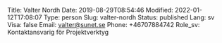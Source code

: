 Title: Valter Nordh
Date: 2019-08-29T08:54:46
Modified: 2022-01-12T17:08:07
Type: person
Slug: valter-nordh
Status: published
Lang: sv
Visa: false
Email: valter@sunet.se
Phone: +46707884742
Role_sv: Kontaktansvarig för Projektverktyg
